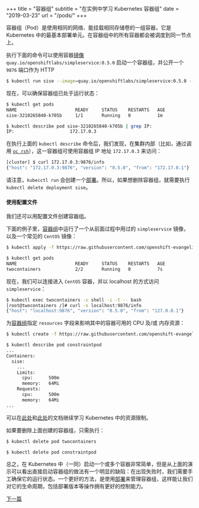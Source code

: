 +++
title = "容器组"
subtitle = "在实例中学习 Kubernetes 容器组"
date = "2019-03-23"
url = "/pods/"
+++

容器组（Pod）是使用相同的网络、能挂载相同存储卷的一组容器，它是 Kubernetes 中的最基本部署单元。在容器组中的所有容器都会被调度到同一节点上。

执行下面的命令可以使用容器[镜像](https://quay.io/repository/openshiftlabs/simpleservice/) `quay.io/openshiftlabs/simpleservice:0.5.0` 启动一个容器组，并公开一个 `9876` 端口作为 HTTP 

```bash
$ kubectl run sise --image=quay.io/openshiftlabs/simpleservice:0.5.0 --port=9876
```

现在，可以确保容器组已处于运行状态：

```bash
$ kubectl get pods
NAME                      READY     STATUS    RESTARTS   AGE
sise-3210265840-k705b     1/1       Running   0          1m

$ kubectl describe pod sise-3210265840-k705b | grep IP:
IP:                     172.17.0.3
```

在执行上面的 `kubectl describe` 命令后，我们发现，在集群内部（比如，通过调用 [`oc rsh`](https://docs.openshift.com/container-platform/latest/cli_reference/openshift_cli/developer-cli-commands.html#rsh)），这一容器组可使用容器组 IP 地址 `172.17.0.3` 来访问：

```bash
[cluster] $ curl 172.17.0.3:9876/info
{"host": "172.17.0.3:9876", "version": "0.5.0", "from": "172.17.0.1"}
```
请注意，`kubecctl run` 会创建一个[部署](/deployments/)。所以，如果想删除容器组，就需要执行 `kubectl delete deployment sise`。


#### 使用配置文件

我们还可以用配置文件创建容器组。

下面的例子里，[容器组](https://github.com/openshift-evangelists/kbe/blob/master/specs/pods/pod.yaml)中运行了一个从前面过程中用过的 `simpleservice` 镜像，以及一个常见的 `CentOS` 镜像：

```bash
$ kubectl apply -f https://raw.githubusercontent.com/openshift-evangelists/kbe/master/specs/pods/pod.yaml

$ kubectl get pods
NAME                      READY     STATUS    RESTARTS   AGE
twocontainers             2/2       Running   0          7s
```

现在，我们可以连接进入 `CentOS` 容器，并以 localhost 的方式访问 `simpleservice`：

```bash
$ kubectl exec twocontainers -c shell -i -t -- bash
[root@twocontainers /]# curl -s localhost:9876/info
{"host": "localhost:9876", "version": "0.5.0", "from": "127.0.0.1"}
```

为[容器组](https://github.com/openshift-evangelists/kbe/blob/master/specs/pods/constraint-pod.yaml)指定 `resources` 字段来影响其中的容器可用的 CPU 及/或 内存资源：

```bash
$ kubectl create -f https://raw.githubusercontent.com/openshift-evangelists/kbe/master/specs/pods/constraint-pod.yaml

$ kubectl describe pod constraintpod
...
Containers:
  sise:
    ...
    Limits:
      cpu:      500m
      memory:   64Mi
    Requests:
      cpu:      500m
      memory:   64Mi
...
```

可以在[此处](https://kubernetes.io/docs/tasks/configure-pod-container/assign-cpu-ram-container/)和[此处](https://kubernetes.io/docs/concepts/configuration/manage-compute-resources-container/)的文档继续学习 Kubernetes 中的资源限制。

如果要删除上面创建的容器组，只需执行：

```bash
$ kubectl delete pod twocontainers

$ kubectl delete pod constraintpod
```

总之，在 Kubernetes 中（一同）启动一个或多个容器非常简单，但是从上面的演示可以看出直接启动容器组的做法有一个明显的缺陷：在出现失败时，我们需要手工确保它的运行状态。一个更好的方法，是使用[部署](/deployments)来管理容器组，这样能让我们对它的生命周期，包括部署版本等操作拥有更好的控制能力。

[下一篇](/labels)
